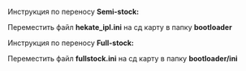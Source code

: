 Инструкция по переносу **Semi-stock:**

Переместить файл **hekate_ipl.ini** на сд карту в папку **bootloader**

Инструкция по переносу **Full-stock:**

Переместить файл **fullstock.ini** на сд карту в папку **bootloader/ini**
